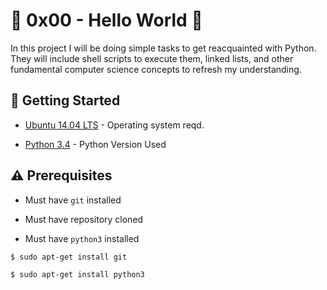 # :shell: 0x00 - Hello World :shell:

In this project I will be doing simple tasks to get reacquainted with Python. They will include shell scripts to execute them, linked lists, and other fundamental computer science concepts to refresh my understanding.

## :running: Getting Started

* [Ubuntu 14.04 LTS](http://releases.ubuntu.com/14.04/) - Operating system reqd.

* [Python 3.4](https://www.python.org/download/releases/3.4.0/) - Python Version Used

## :warning: Prerequisites

* Must have `git` installed

* Must have repository cloned

* Must have `python3` installed

```
$ sudo apt-get install git
```

```
$ sudo apt-get install python3
```
